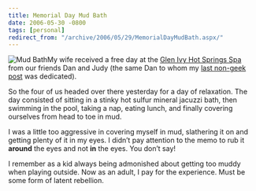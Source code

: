 ```yaml
---
title: Memorial Day Mud Bath
date: 2006-05-30 -0800
tags: [personal]
redirect_from: "/archive/2006/05/29/MemorialDayMudBath.aspx/"
---
```


![Mud Bath](https://haacked.com/images/Mud.jpg)My wife received a free
day at the [Glen Ivy Hot Springs
Spa](http://www.glenivy.com/ "Glen Ivy") from our friends Dan and Judy
(the same Dan to whom my [last non-geek
post](https://haacked.com/archive/2006/05/28/ThisOneIsForYouDan.aspx "This one is for you Dan")
was dedicated).

So the four of us headed over there yesterday for a day of relaxation.
The day consisted of sitting in a stinky hot sulfur mineral jacuzzi
bath, then swimming in the pool, taking a nap, eating lunch, and finally
covering ourselves from head to toe in mud.

I was a little too aggressive in covering myself in mud, slathering it
on and getting plenty of it in my eyes. I didn’t pay attention to the
memo to rub it **around** the eyes and not **in** the eyes. You don’t
say!

I remember as a kid always being admonished about getting too muddy when
playing outside. Now as an adult, I pay for the experience. Must be some
form of latent rebellion.

